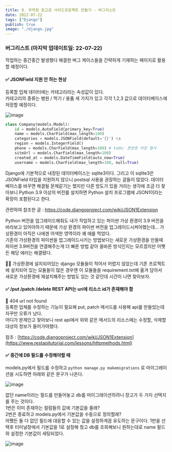 ```yaml
---
title: 9. 무작정 장고로 사이드프로젝트 만들기 - 버그리스트
date: 2022-07-22
tags: ["Django"]
publish: true
image: "./django.jpg"
---
```


### 버그리스트 (마지막 업데이트일: 22-07-22)

작업하는 중간중간 발생했다 해결한 버그 케이스들을 간략하게 기재하는 페이지로 활용할 예정이다.

#### ✅ JSONField 지원 안 하는 현상

등록할 업체 데이터에는 카테고리라는 속성값이 있다.  
카테고리의 종류는 병원 / 먹기 / 용품 세 가지가 있고 각각 1,2,3 값으로 데이터베이스에 저장할 예정이다.

![image](https://user-images.githubusercontent.com/24996316/180340151-650dc25b-27d3-4099-9acb-0a959ae26565.png)

```python
class Company(models.Model):
    id = models.AutoField(primary_key=True)
    name = models.CharField(max_length=100)
    categories = models.JSONField(default='{}') 👈
    region = models.IntegerField()
    phone = models.CharField(max_length=100) # todo: 폰번호 저장 형식
    siteUrl = models.CharField(max_length=100)
    created_at = models.DateTimeField(auto_now=True)
    username = models.CharField(max_length=100, null=True)
```

Django에 기본적으로 내장된 데이터베이스는 sqlite3이다. 그리고 이 sqlite3은 JSONField 타입을 지원하지 않으니 postsql 사용을 권장하는 글들이 많았다. 데이터베이스를 바꾸면 해결될 문제같기는 했지만 다른 방도가 있을 거라는 생각에 조금 더 찾아보니 Python 3.9 이상의 버전를 설치하면 Python 설치 프로그램에 JSON1이라는 확장이 포함된다고 한다.

관련하여 참조한 글 : https://code.djangoproject.com/wiki/JSON1Extension

Python 버전을 업그레이드해줘도 내가 작업하고 있는 파이썬 가상 환경이 3.9 버전을 바라보고 있어야하기 때문에 가상 환경의 파이썬 버전을 업그레이드시켜야했는데... 가상환경이 아직은 나에겐 어색한 영역이라 꽤 애를 먹었다.  
기존의 가상환경의 파이썬을 업그레이드시키는 방법보다는 새로운 가상환경을 만들때 파이썬 3.9버전을 연결해주는게 더 빠른 방법 같아 올바른 방식인지는 모르겠지만 어쨋든 해당 에러는 해결됐다.

🤷‍♀️ 가상환경에 설치되어있는 django 모듈들이 적어서 어렵지 않았는데 기존 프로젝트에 설치되어 있는 모듈들이 많은 경우엔 이 모듈들을 requirement.txt에 옮겨 담아서 새로운 가상환경에 재설치해주는 방법도 있는 것 같던데 시간이 나면 찾아보자.

#### ✅ /put /patch /delete REST API는 uri에 리소스 id가 존재해야 함

🚫 404 url not found  
등록한 업체를 수정하는 기능이 필요해 put, patch 메서드를 사용해 api를 만들었는데 자꾸만 오류가 났다.  
어디가 문제인고 찾아보니 rest api에서 위와 같은 메서드의 리소스에는 수정할, 삭제할 대상의 정보가 들어가야했다.

참조 : [https://code.djangoproject.com/wiki/JSON1Extension](https://www.restapitutorial.com/lessons/httpmethods.html)

#### ✅ 중간에 DB 필드를 수정해야할 때

models.py에서 필드를 수정하고 `python manage.py makemigrations` 로 마이그레이션을 시도하면 아래와 같은 문구가 나온다.

![image](https://user-images.githubusercontent.com/24996316/182089359-54dfdf7d-5f8a-47e7-b8e8-5c0f1151bbaa.png)

없던 name이라는 필드를 만들어놓고 db를 마이그레이션하려니 장고가 두 가지 선택지를 주는 것이다.  
1번은 이미 존재하는 컬럼들의 값에 기본값을 줄래?  
2번은 종료하고 models.py에서 기본값을 수동으로 정의할래?  
어쨌든 둘 다 없던 필드에 대응할 수 있는 값을 설정하게끔 유도하는 문구이다. 1번을 선택후 터미널창에서 기본값을 1로 설정해 줬고 db를 조회해보니 원하는대로 name 필드와 설정한 기본값이 세팅되었다.

![image](https://user-images.githubusercontent.com/24996316/182090330-2efabb92-8654-43a6-b1e0-e730850a0351.png)
